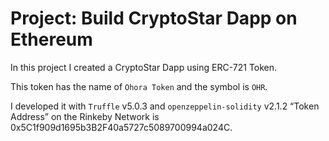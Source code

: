 # Project: Build CryptoStar Dapp on Ethereum

In this project I created a CryptoStar Dapp using ERC-721 Token.

This token has the name of `Ohora Token` and the symbol is `OHR`.

I developed it with `Truffle` v5.0.3 and `openzeppelin-solidity` v2.1.2
“Token Address” on the Rinkeby Network is 0x5C1f909d1695b3B2F40a5727c5089700994a024C.
